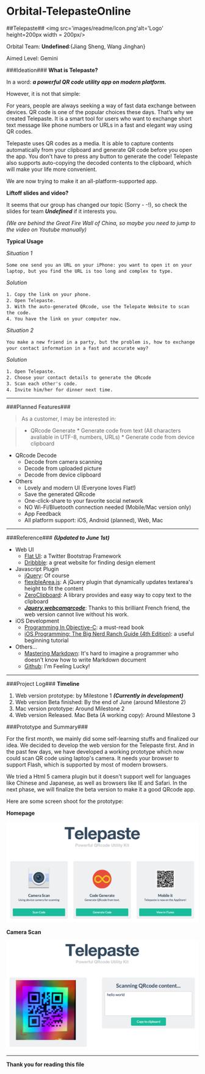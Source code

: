 Orbital-TelepasteOnline
=======================

##Telepaste##
<img src='images/readme/Icon.png'alt='Logo' height=200px width = 200px/>

Orbital Team: **Undefined**:{Jiang Sheng, Wang Jinghan}

Aimed Level: Gemini

###Ideation###
**What is Telepaste?**

In a word: ***a powerful QR code utility app on modern platform.***

However, it is not that simple:

For years, people are always seeking a way of fast data exchange between devices. QR code is one of the popular choices these days. That’s why we created Telepaste. It is a smart tool for users who want to exchange short text message like phone numbers or URLs in a fast and elegant way using QR codes.

Telepaste uses QR codes as a media. It is able to capture contents automatically from your clipboard and generate QR code before you open the app. You don't have to press any button to generate the code! Telepaste also supports auto-copying the decoded contents to the clipboard, which will make your life more convenient.

We are now trying to make it an all-platform-supported app.

**Liftoff slides and video?**

It seems that our group has changed our topic (Sorry - -!), so check the slides for team ***Undefined*** if it interests you. 

*(We are behind the Great Fire Wall of China, so maybe you need to jump to the video on Youtube manually)*

**Typical Usage**

*Situation 1*

	Some one send you an URL on your iPhone: you want to open it on your laptop, but you find the URL is too long and complex to type.

*Solution*
	
	1. Copy the link on your phone.
	2. Open Telepaste.
	3. With the auto-generated QRcode, use the Telepate Website to scan the code.
	4. You have the link on your computer now.
	
*Situation 2*

	You make a new friend in a party, but the problem is, how to exchange your contact information in a fast and accurate way?

*Solution*
	
	1. Open Telepaste.
	2. Choose your contact details to generate the QRcode
	3. Scan each other's code.
	4. Invite him/her for dinner next time.


* * *

###Planned Features###
> As a customer, I may be interested in:

> * QRcode Generate
	* Generate code from text (All characters avaliable in UTF-8, numbers, URLs)
	* Generate code from device clipboard
* QRcode Decode
	* Decode from camera scanning
	* Decode from uploaded picture
	* Decode from device clipboard
* Others
	* Lovely and modern UI (Everyone loves Flat!)
	* Save the generated QRcode 
	* One-click-share to your favorite social network
	* NO Wi-Fi/Bluetooth connection needed (Mobile/Mac version only)
	* App Feedback
	* All platform support: iOS, Android (planned), Web, Mac

* * *

###Reference###
***(Updated to June 1st)***

* Web UI
	* [Flat UI](http://designmodo.github.io/Flat-UI/): a Twitter Bootstrap Framework
	* [Dribbble](https://dribbble.com): a great website for finding design element
* Javascript Plugin
	* [jQuery](http://jquery.com): Of course
	* [flexibleArea.js](http://flaviusmatis.github.io/flexibleArea.js/): A jQuery plugin that dynamically updates textarea's height to fit the content
	* [ZeroClipboard](https://github.com/zeroclipboard/zeroclipboard): A library provides and easy way to copy text to the clipboard
	* ***[Jquery.webcamqrcode](http://marcbuils.github.io/jquery.webcamqrcode/)***: Thanks to this brilliant French friend, the web version cannot live without his work. 
* iOS Development
	* [Programming In Objective-C](http://www.amazon.com/Programming-Objective-C-Edition-Developers-Library/dp/0321967607): a must-read book
	* [iOS Programming: The Big Nerd Ranch Guide (4th Edition)](http://www.amazon.com/iOS-Programming-Ranch-Edition-Guides/dp/0321942051/ref=pd_sim_b_1?ie=UTF8&refRID=01B1STJFQQHDFZ25MP59): a useful beginning tutorial
* Others...
	* [Mastering Markdown](https://guides.github.com/features/mastering-markdown/): It's hard to imagine a programmer who doesn't know how to write Markdown document
	* [Github](https://github.com/): I'm Feeling Lucky!


	
* * *

###Project Log###
**Timeline**

1. Web version prototype: by Milestone 1 ***(Currently in development)***
2. Web version Beta finished: By the end of June (around Milestone 2)
3. Mac version prototype: Around Milestone 2
4. Web version Released. Mac Beta (A working copy): Around Milestone 3 

###Prototype and Summary###

For the first month, we mainly did some self-learning stuffs and finalized our idea. We decided to develop the web version for the Telepaste first. And in the past few days, we have developed a working prototype which now could scan QR code using laptop's camera. It needs your browser to support Flash, which is supported by most of modern browsers. 

We tried a Html 5 camera plugin but it doesn't support well for languages like Chinese and Japanese, as well as browsers like IE and Safari. In the next phase, we will finalize the beta version to make it a good QRcode app.

Here are some screen shoot for the prototype:

**Homepage**

<img src='images/readme/p1.png' alt='Homepage' width=600px />

**Camera Scan**

<img src='images/readme/p2.png' alt='Scan' width=600px />

* * *

**Thank you for reading this file**